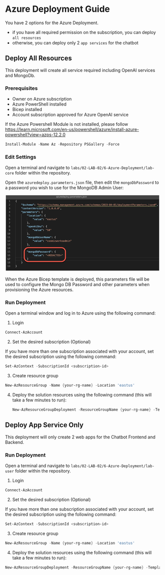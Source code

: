 
# Azure Deployment Guide

You have 2 options for the Azure Deployment.

- if you have all required permission on the subscription, you can deploy `all resources`
- otherwise, you can deploy only 2 `app services` for the chatbot


## Deploy All Resources

This deployment will create all service required including OpenAI services and MongoDb.

### Prerequisites

- Owner on Azure subscription
- Azure PowerShell installed
- Bicep installed
- Account subscription approved for Azure OpenAI service

If the Azure Powershell Module is not installed, please follow https://learn.microsoft.com/en-us/powershell/azure/install-azure-powershell?view=azps-12.2.0

```Powershell
Install-Module -Name Az -Repository PSGallery -Force
```


### Edit Settings

Open a terminal and navigate to `labs/02-LAB-02/6-Azure-Deployment/lab-core` folder within the repository.

Open the `azuredeploy.parameters.json` file, then edit the `mongoDbPassword` to a password you wish to use for the MongoDB Admin User:

![editing the azuredeploy.parameters.json file with mongoDBPassword parameter highlighted](images/editor-azuredeploy-parameters-json-password.png)

When the Azure Bicep template is deployed, this parameters file will be used to configure the Mongo DB Password and other parameters when provisioning the Azure resources.

### Run Deployment

Open a terminal window and log in to Azure using the following command:

1. Login

```Powershell
Connect-AzAccount
```

2. Set the desired subscription (Optional)

If you have more than one subscription associated with your account, set the desired subscription using the following command:

```Powershell
Set-AzContext -SubscriptionId <subscription-id>
```

3. Create resource group

```Powershell
New-AzResourceGroup -Name {your-rg-name} -Location 'eastus'
```

4. Deploy the solution resources using the following command (this will take a few minutes to run):

    ```Powershell
    New-AzResourceGroupDeployment -ResourceGroupName {your-rg-name} -TemplateFile .\azuredeploy.bicep -TemplateParameterFile .\azuredeploy.parameters.json -c
    ```

## Deploy App Service Only

This deployment will only create 2 web apps for the Chatbot Frontend and Backend.

### Run Deployment

Open a terminal and navigate to `labs/02-LAB-02/6-Azure-Deployment/lab-user` folder within the repository.

1. Login

```Powershell
Connect-AzAccount
```

2. Set the desired subscription (Optional)

If you have more than one subscription associated with your account, set the desired subscription using the following command:

```Powershell
Set-AzContext -SubscriptionId <subscription-id>
```

3. Create resource group

```Powershell
New-AzResourceGroup -Name {your-rg-name} -Location 'eastus'
```

4. Deploy the solution resources using the following command (this will take a few minutes to run):

```Powershell
New-AzResourceGroupDeployment -ResourceGroupName {your-rg-name} -TemplateFile .\azuredeploy.bicep -TemplateParameterFile .\azuredeploy.parameters.json -c
```

